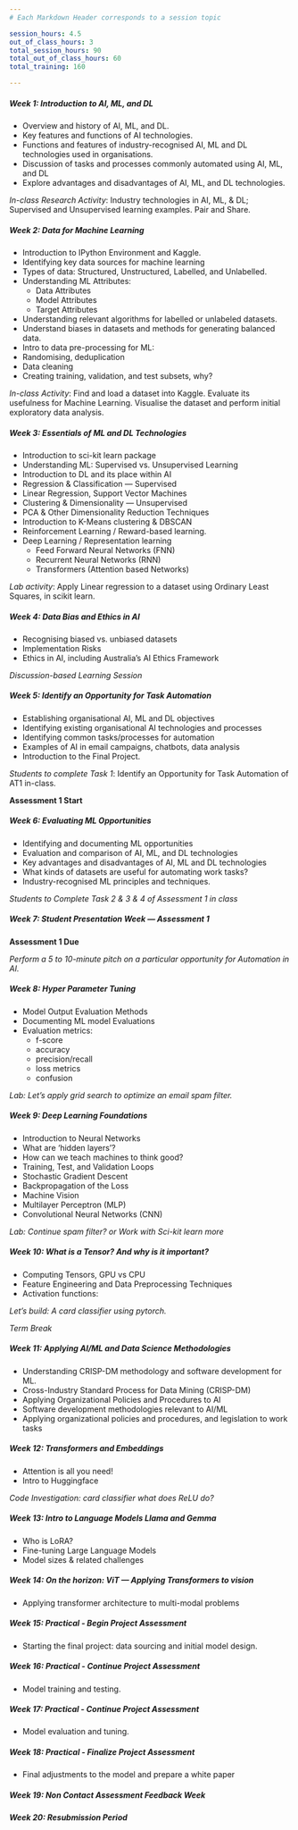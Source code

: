 ```yaml
---
# Each Markdown Header corresponds to a session topic

session_hours: 4.5
out_of_class_hours: 3
total_session_hours: 90
total_out_of_class_hours: 60
total_training: 160

---
```


<!-- -->

##### Week 1: Introduction to AI, ML, and DL
-	Overview and history of AI, ML, and DL.
-	Key features and functions of AI technologies.
-	Functions and features of industry-recognised AI, ML and DL technologies used in organisations.
-	Discussion of tasks and processes commonly automated using AI, ML, and DL
-	Explore advantages and disadvantages of AI, ML, and DL technologies.

  *In-class Research Activity*: Industry technologies in AI, ML, & DL; Supervised and Unsupervised learning examples. Pair and Share.


##### Week 2: Data for Machine Learning
-	Introduction to IPython Environment and Kaggle.
- Identifying key data sources for machine learning
-	Types of data: Structured, Unstructured, Labelled, and Unlabelled.
- Understanding ML Attributes:
  - Data Attributes
  - Model Attributes
  - Target Attributes
-	Understanding relevant algorithms for labelled or unlabeled datasets.
-	Understand biases in datasets and methods for generating balanced data.
-	Intro to data pre-processing for ML:
  -	Randomising, deduplication
  -	Data cleaning
  - Creating training, validation, and test subsets, why?


*In-class Activity*: Find and load a dataset into Kaggle. Evaluate its usefulness for Machine Learning. Visualise the dataset and perform initial exploratory data analysis.


##### Week 3: Essentials of ML and DL Technologies 
- Introduction to sci-kit learn package
-	Understanding ML: Supervised vs. Unsupervised Learning 
-	Introduction to DL and its place within AI
-	Regression & Classification — Supervised
  -	Linear Regression, Support Vector Machines
-	Clustering & Dimensionality — Unsupervised 
  - PCA & Other	Dimensionality Reduction Techniques
  - Introduction to K-Means clustering & DBSCAN
- Reinforcement Learning / Reward-based learning.
- Deep Learning / Representation learning
  -	Feed Forward Neural Networks (FNN)
  -	Recurrent Neural Networks (RNN)
  -	Transformers (Attention based Networks)

*Lab activity*: Apply Linear regression to a dataset using Ordinary Least Squares, in scikit learn.


##### Week 4: Data Bias and Ethics in AI
-	Recognising biased vs. unbiased datasets
- Implementation Risks
-	Ethics in AI, including Australia’s AI Ethics Framework

*Discussion-based Learning Session*

##### Week 5: Identify an Opportunity for Task Automation 
-	Establishing organisational AI, ML and DL objectives
-	Identifying existing organisational AI technologies and processes
-	Identifying common tasks/processes for automation 
-	Examples of AI in email campaigns, chatbots, data analysis
-	Introduction to the Final Project.

*Students to complete Task 1*: Identify an Opportunity for Task Automation of AT1 in-class.

**Assessment 1 Start**


##### Week 6: Evaluating ML Opportunities 
-	Identifying and documenting ML opportunities 
-	Evaluation and comparison of AI, ML, and DL technologies
-	Key advantages and disadvantages of AI, ML and DL technologies
- What kinds of datasets are useful for automating work tasks?
- Industry-recognised ML principles and techniques.

*Students to Complete Task 2 & 3 & 4 of Assessment 1 in class*

##### Week 7: Student Presentation Week — Assessment 1

**Assessment 1 Due**

*Perform a 5 to 10-minute pitch on a particular opportunity for Automation in AI.*

##### Week 8: Hyper Parameter Tuning

- Model Output Evaluation Methods
- Documenting ML model Evaluations
- Evaluation metrics:
  - f-score
  - accuracy
  - precision/recall
  - loss metrics
  - confusion


*Lab: Let’s apply grid search to optimize an email spam filter.*

##### Week 9: Deep Learning Foundations 
-	Introduction to Neural Networks
-	What are ‘hidden layers’?
-	How can we teach machines to think good?
  -	Training, Test, and Validation Loops
  -	Stochastic Gradient Descent
  -	Backpropagation of the Loss
-	Machine Vision
  -	Multilayer Perceptron (MLP) 
  -	Convolutional Neural Networks (CNN)


*Lab: Continue spam filter? or Work with Sci-kit learn more*


##### Week 10: What is a Tensor? And why is it important?
- Computing Tensors, GPU vs CPU
- Feature Engineering and Data Preprocessing Techniques
- Activation functions:

*Let’s build: A card classifier using pytorch.*

*Term Break*

##### Week 11: Applying AI/ML and Data Science Methodologies
  -	Understanding CRISP-DM methodology and software development for ML.
  - Cross-Industry Standard Process for Data Mining (CRISP-DM)
  - Applying Organizational Policies and Procedures to AI
  - Software development methodologies relevant to AI/ML
  - Applying organizational policies and procedures, and legislation to work tasks


##### Week 12: Transformers and Embeddings
-	Attention is all you need!
- Intro to Huggingface

*Code Investigation: card classifier what does ReLU do?*

##### Week 13: Intro to Language Models Llama and Gemma
  -	Who is LoRA?
  - Fine-tuning Large Language Models
  - Model sizes & related challenges

##### Week 14: On the horizon: ViT — Applying Transformers to vision
  - Applying transformer architecture to multi-modal problems

##### Week 15: Practical - Begin Project Assessment 
  -	Starting the final project: data sourcing and initial model design.

##### Week 16: Practical - Continue Project Assessment 
  -	Model training and testing. 

##### Week 17: Practical - Continue Project Assessment 
  -	Model evaluation and tuning.

##### Week 18: Practical - Finalize Project Assessment 
  -	Final adjustments to the model and prepare a white paper 

##### Week 19: Non Contact Assessment Feedback Week 

##### Week 20: Resubmission Period 
